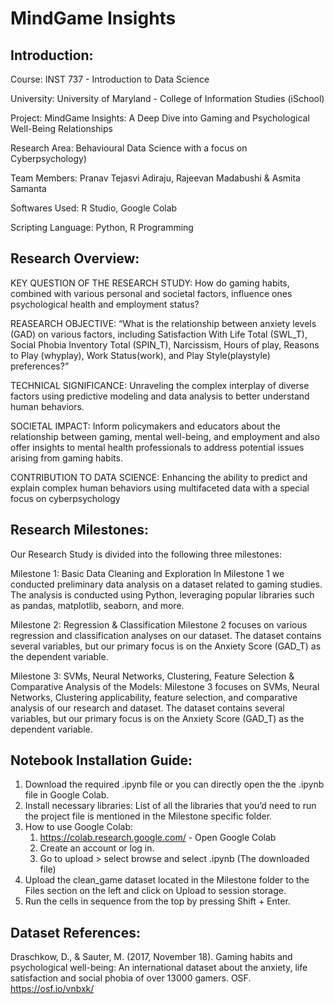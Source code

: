 # MindGame Insights

## Introduction:

Course: INST 737 - Introduction to Data Science

University: University of Maryland - College of Information Studies (iSchool)

Project: MindGame Insights: A Deep Dive into Gaming and Psychological Well-Being Relationships

Research Area: Behavioural Data Science with a focus on Cyberpsychology)

Team Members: Pranav Tejasvi Adiraju, Rajeevan Madabushi & Asmita Samanta

Softwares Used: R Studio, Google Colab 

Scripting Language: Python, R Programming

## Research Overview: 

KEY QUESTION OF THE RESEARCH STUDY:
How do gaming habits, combined with various personal and societal factors, influence ones psychological health and employment status?

REASEARCH OBJECTIVE:
“What is the relationship between anxiety levels (GAD) on various factors, including Satisfaction With Life Total (SWL_T), Social Phobia Inventory Total (SPIN_T), Narcissism, Hours of play, Reasons to Play (whyplay), Work Status(work), and Play Style(playstyle) preferences?”

TECHNICAL SIGNIFICANCE:
Unraveling the complex interplay of diverse factors using predictive modeling and data analysis to better understand human behaviors.

SOCIETAL IMPACT:
Inform policymakers and educators about the relationship between gaming, mental well-being, and employment and also offer insights to mental health professionals to address potential issues arising from gaming habits.

CONTRIBUTION TO DATA SCIENCE:
Enhancing the ability to predict and explain complex human behaviors using multifaceted data with a special focus on cyberpsychology

## Research Milestones:

Our Research Study is divided into the following three milestones:

Milestone 1: Basic Data Cleaning and Exploration
In Milestone 1 we conducted preliminary data analysis on a dataset related to gaming studies. The analysis is conducted using Python, leveraging popular libraries such as pandas, matplotlib, seaborn, and more.

Milestone 2: Regression & Classification
Milestone 2  focuses on various regression and classification analyses on our dataset. The dataset contains several variables, but our primary focus is on the Anxiety Score (GAD_T) as the dependent variable.

Milestone 3: SVMs, Neural Networks, Clustering, Feature Selection & Comparative Analysis of the Models: 
Milestone 3  focuses on SVMs, Neural Networks, Clustering applicability, feature selection, and comparative analysis of our research and dataset. The dataset contains several variables, but our primary focus is on the Anxiety Score (GAD_T) as the dependent variable.

## Notebook Installation Guide: 

1. Download the required .ipynb file or you can directly open the the .ipynb file in Google Colab. 
2. Install necessary libraries: List of all the libraries that you’d need to run the project file is mentioned in the Milestone specific folder.
4. How to use Google Colab:
   1. https://colab.research.google.com/ - Open Google Colab
   2. Create an account or log in.
   3. Go to upload > select browse and select .ipynb (The downloaded file)
5. Upload the clean_game dataset located in the Milestone folder to the Files section on the left and click on Upload to session storage.
6. Run the cells in sequence from the top by pressing Shift + Enter.

## Dataset References: 

Draschkow, D., & Sauter, M. (2017, November 18). Gaming habits and psychological well-being: An international dataset about the anxiety, life satisfaction and social phobia of over 13000 gamers. OSF. https://osf.io/vnbxk/






